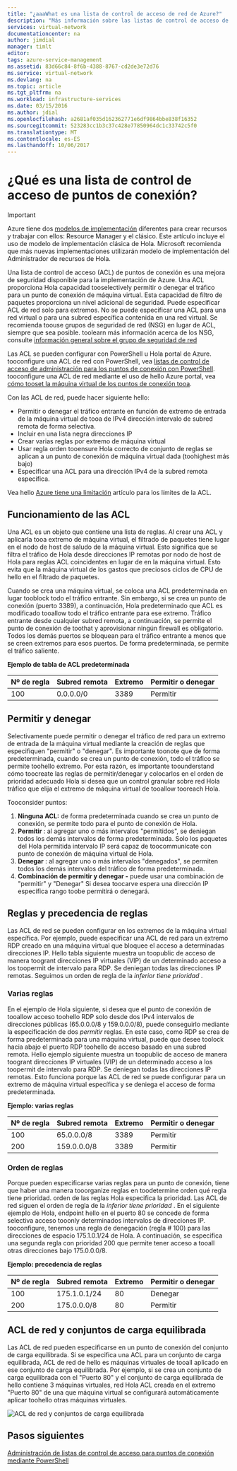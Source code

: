 ```yaml
---
title: "¿aaaWhat es una lista de control de acceso de red de Azure?"
description: "Más información sobre las listas de control de acceso de Azure"
services: virtual-network
documentationcenter: na
author: jimdial
manager: timlt
editor: 
tags: azure-service-management
ms.assetid: 83d66c84-8f6b-4388-8767-cd2de3e72d76
ms.service: virtual-network
ms.devlang: na
ms.topic: article
ms.tgt_pltfrm: na
ms.workload: infrastructure-services
ms.date: 03/15/2016
ms.author: jdial
ms.openlocfilehash: a2681af035d162362771e6df9864bbe838f16352
ms.sourcegitcommit: 523283cc1b3c37c428e77850964dc1c33742c5f0
ms.translationtype: MT
ms.contentlocale: es-ES
ms.lasthandoff: 10/06/2017
---
```

# <a name="what-is-an-endpoint-access-control-list"></a>¿Qué es una lista de control de acceso de puntos de conexión?

> [!IMPORTANT]
> Azure tiene dos [modelos de implementación](../azure-resource-manager/resource-manager-deployment-model.md?toc=%2fazure%2fvirtual-network%2ftoc.json) diferentes para crear recursos y trabajar con ellos: Resource Manager y el clásico. Este artículo incluye el uso de modelo de implementación clásica de Hola. Microsoft recomienda que más nuevas implementaciones utilizarán modelo de implementación del Administrador de recursos de Hola. 

Una lista de control de acceso (ACL) de puntos de conexión es una mejora de seguridad disponible para la implementación de Azure. Una ACL proporciona Hola capacidad tooselectively permitir o denegar el tráfico para un punto de conexión de máquina virtual. Esta capacidad de filtro de paquetes proporciona un nivel adicional de seguridad. Puede especificar ACL de red solo para extremos. No se puede especificar una ACL para una red virtual o para una subred específica contenida en una red virtual. Se recomienda toouse grupos de seguridad de red (NSG) en lugar de ACL, siempre que sea posible. toolearn más información acerca de los NSG, consulte [información general sobre el grupo de seguridad de red](virtual-networks-nsg.md)

Las ACL se pueden configurar con PowerShell u Hola portal de Azure. tooconfigure una ACL de red con PowerShell, vea [listas de control de acceso de administración para los puntos de conexión con PowerShell](virtual-networks-acl-powershell.md). tooconfigure una ACL de red mediante el uso de hello Azure portal, vea [cómo tooset la máquina virtual de los puntos de conexión tooa](../virtual-machines/windows/classic/setup-endpoints.md?toc=%2fazure%2fvirtual-machines%2fwindows%2fclassic%2ftoc.json).

Con las ACL de red, puede hacer siguiente hello:

* Permitir o denegar el tráfico entrante en función de extremo de entrada de la máquina virtual de tooa de IPv4 dirección intervalo de subred remota de forma selectiva.
* Incluir en una lista negra direcciones IP
* Crear varias reglas por extremo de máquina virtual
* Usar regla orden tooensure Hola correcto de conjunto de reglas se aplican a un punto de conexión de máquina virtual dada (toohighest más bajo)
* Especificar una ACL para una dirección IPv4 de la subred remota específica.

Vea hello [Azure tiene una limitación](../azure-subscription-service-limits.md?toc=%2fazure%2fvirtual-network%2ftoc.json#networking-limits) artículo para los límites de la ACL.

## <a name="how-acls-work"></a>Funcionamiento de las ACL
Una ACL es un objeto que contiene una lista de reglas. Al crear una ACL y aplicarla tooa extremo de máquina virtual, el filtrado de paquetes tiene lugar en el nodo de host de saludo de la máquina virtual. Esto significa que se filtra el tráfico de Hola desde direcciones IP remotas por nodo de host de Hola para reglas ACL coincidentes en lugar de en la máquina virtual. Esto evita que la máquina virtual de los gastos que preciosos ciclos de CPU de hello en el filtrado de paquetes.

Cuando se crea una máquina virtual, se coloca una ACL predeterminada en lugar tooblock todo el tráfico entrante. Sin embargo, si se crea un punto de conexión (puerto 3389), a continuación, Hola predeterminado que ACL es modificado tooallow todo el tráfico entrante para ese extremo. Tráfico entrante desde cualquier subred remota, a continuación, se permite el punto de conexión de toothat y aprovisionar ningún firewall es obligatorio. Todos los demás puertos se bloquean para el tráfico entrante a menos que se creen extremos para esos puertos. De forma predeterminada, se permite el tráfico saliente.

**Ejemplo de tabla de ACL predeterminada**

| **Nº de regla** | **Subred remota** | **Extremo** | **Permitir o denegar** |
| --- | --- | --- | --- |
| 100 |0.0.0.0/0 |3389 |Permitir |

## <a name="permit-and-deny"></a>Permitir y denegar
Selectivamente puede permitir o denegar el tráfico de red para un extremo de entrada de la máquina virtual mediante la creación de reglas que especifiquen "permitir" o "denegar". Es importante toonote que de forma predeterminada, cuando se crea un punto de conexión, todo el tráfico se permite toohello extremo. Por esta razón, es importante toounderstand cómo toocreate las reglas de permitir/denegar y colocarlos en el orden de prioridad adecuado Hola si desea que un control granular sobre red Hola tráfico que elija el extremo de máquina virtual de tooallow tooreach Hola.

Tooconsider puntos:

1. **Ninguna ACL:** de forma predeterminada cuando se crea un punto de conexión, se permite todo para el punto de conexión de Hola.
2. **Permitir** : al agregar uno o más intervalos "permitidos", se deniegan todos los demás intervalos de forma predeterminada. Solo los paquetes del Hola permitida intervalo IP será capaz de toocommunicate con punto de conexión de máquina virtual de Hola.
3. **Denegar** : al agregar uno o más intervalos "denegados", se permiten todos los demás intervalos del tráfico de forma predeterminada.
4. **Combinación de permitir y denegar -** puede usar una combinación de "permitir" y "Denegar" Si desea toocarve espera una dirección IP específica rango toobe permitirá o denegará.

## <a name="rules-and-rule-precedence"></a>Reglas y precedencia de reglas
Las ACL de red se pueden configurar en los extremos de la máquina virtual específica. Por ejemplo, puede especificar una ACL de red para un extremo RDP creado en una máquina virtual que bloquee el acceso a determinadas direcciones IP. Hello tabla siguiente muestra un toopublic de acceso de manera toogrant direcciones IP virtuales (VIP) de un determinado acceso a los toopermit de intervalo para RDP. Se deniegan todas las direcciones IP remotas. Seguimos un orden de regla de la *inferior tiene prioridad* .

### <a name="multiple-rules"></a>Varias reglas
En el ejemplo de Hola siguiente, si desea que el punto de conexión de tooallow acceso toohello RDP solo desde dos IPv4 intervalos de direcciones públicas (65.0.0.0/8 y 159.0.0.0/8), puede conseguirlo mediante la especificación de dos *permitir* reglas. En este caso, como RDP se crea de forma predeterminada para una máquina virtual, puede que desee toolock hacia abajo el puerto RDP toohello de acceso basado en una subred remota. Hello ejemplo siguiente muestra un toopublic de acceso de manera toogrant direcciones IP virtuales (VIP) de un determinado acceso a los toopermit de intervalo para RDP. Se deniegan todas las direcciones IP remotas. Esto funciona porque las ACL de red se puede configurar para un extremo de máquina virtual específica y se deniega el acceso de forma predeterminada.

**Ejemplo: varias reglas**

| **Nº de regla** | **Subred remota** | **Extremo** | **Permitir o denegar** |
| --- | --- | --- | --- |
| 100 |65.0.0.0/8 |3389 |Permitir |
| 200 |159.0.0.0/8 |3389 |Permitir |

### <a name="rule-order"></a>Orden de reglas
Porque pueden especificarse varias reglas para un punto de conexión, tiene que haber una manera tooorganize reglas en toodetermine orden qué regla tiene prioridad. orden de las reglas Hola especifica la prioridad. Las ACL de red siguen el orden de regla de la *inferior tiene prioridad* . En el siguiente ejemplo de Hola, endpoint hello en el puerto 80 se concede de forma selectiva acceso tooonly determinados intervalos de direcciones IP. tooconfigure, tenemos una regla de denegación (regla \# 100) para las direcciones de espacio 175.1.0.1/24 de Hola. A continuación, se especifica una segunda regla con prioridad 200 que permite tener acceso a tooall otras direcciones bajo 175.0.0.0/8.

**Ejemplo: precedencia de reglas**

| **Nº de regla** | **Subred remota** | **Extremo** | **Permitir o denegar** |
| --- | --- | --- | --- |
| 100 |175.1.0.1/24 |80 |Denegar |
| 200 |175.0.0.0/8 |80 |Permitir |

## <a name="network-acls-and-load-balanced-sets"></a>ACL de red y conjuntos de carga equilibrada
Las ACL de red pueden especificarse en un punto de conexión del conjunto de carga equilibrada. Si se especifica una ACL para un conjunto de carga equilibrada, ACL de red de hello es máquinas virtuales de tooall aplicado en ese conjunto de carga equilibrada. Por ejemplo, si se crea un conjunto de carga equilibrada con el "Puerto 80" y el conjunto de carga equilibrada de hello contiene 3 máquinas virtuales, red Hola ACL creada en el extremo "Puerto 80" de una que máquina virtual se configurará automáticamente aplicar toohello otras máquinas virtuales.

![ACL de red y conjuntos de carga equilibrada](./media/virtual-networks-acl/IC674733.png)

## <a name="next-steps"></a>Pasos siguientes
[Administración de listas de control de acceso para puntos de conexión mediante PowerShell](virtual-networks-acl-powershell.md)

